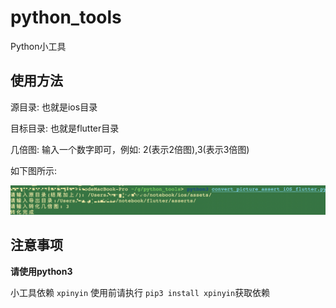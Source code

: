 # python_tools
Python小工具

## 使用方法

源目录: 也就是ios目录

目标目录: 也就是flutter目录

几倍图: 输入一个数字即可，例如: 2(表示2倍图),3(表示3倍图)

如下图所示:

![使用方法](picture/使用方法.png "使用方法")


## 注意事项

**请使用python3**

小工具依赖 `xpinyin` 使用前请执行 `pip3 install xpinyin`获取依赖

